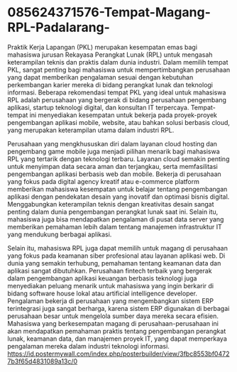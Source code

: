 # 085624371576-Tempat-Magang-RPL-Padalarang-
Praktik Kerja Lapangan (PKL) merupakan kesempatan emas bagi mahasiswa jurusan Rekayasa Perangkat Lunak (RPL) untuk mengasah keterampilan teknis dan praktis dalam dunia industri. Dalam memilih tempat PKL, sangat penting bagi mahasiswa untuk mempertimbangkan perusahaan yang dapat memberikan pengalaman sesuai dengan kebutuhan perkembangan karier mereka di bidang perangkat lunak dan teknologi informasi. Beberapa rekomendasi tempat PKL yang ideal untuk mahasiswa RPL adalah perusahaan yang bergerak di bidang perusahaan pengembang aplikasi, startup teknologi digital, dan konsultan IT terpercaya. Tempat-tempat ini menyediakan kesempatan untuk bekerja pada proyek-proyek pengembangan aplikasi mobile, website, atau bahkan solusi berbasis cloud, yang merupakan keterampilan utama dalam industri RPL.

Perusahaan yang mengkhususkan diri dalam layanan cloud hosting dan pengembang game mobile juga menjadi pilihan menarik bagi mahasiswa RPL yang tertarik dengan teknologi terbaru. Layanan cloud semakin penting untuk menyimpan data secara aman dan terjangkau, serta memfasilitasi pengembangan aplikasi berbasis web dan mobile. Bekerja di perusahaan yang fokus pada digital agency kreatif atau e-commerce platform memberikan mahasiswa kesempatan untuk belajar tentang pengembangan aplikasi dengan pendekatan desain yang inovatif dan optimasi bisnis digital. Menggabungkan keterampilan teknis dengan kreativitas desain sangat penting dalam dunia pengembangan perangkat lunak saat ini. Selain itu, mahasiswa juga bisa mendapatkan pengalaman di pusat data server yang memberikan pemahaman lebih dalam tentang manajemen infrastruktur IT yang mendukung berbagai aplikasi.

Selain itu, mahasiswa RPL juga dapat memilih untuk magang di perusahaan yang fokus pada keamanan siber profesional atau layanan aplikasi web. Di dunia yang semakin terhubung, pemahaman tentang keamanan data dan aplikasi sangat dibutuhkan. Perusahaan fintech terbaik yang bergerak dalam pengembangan aplikasi keuangan berbasis teknologi juga menyediakan peluang menarik untuk mahasiswa yang ingin berkarir di bidang software house lokal atau artificial intelligence developer. Pengalaman bekerja di perusahaan yang mengembangkan sistem ERP terintegrasi juga sangat berharga, karena sistem ERP digunakan di berbagai perusahaan besar untuk mengelola sumber daya mereka secara efisien. Mahasiswa yang berkesempatan magang di perusahaan-perusahaan ini akan mendapatkan pemahaman praktis tentang pengembangan perangkat lunak, keamanan data, dan manajemen proyek IT, yang dapat memperkaya pengalaman mereka dalam industri teknologi informasi.
https://id.postermywall.com/index.php/posterbuilder/view/3fbc8553bf04727b3f65d4831089a13c/0
